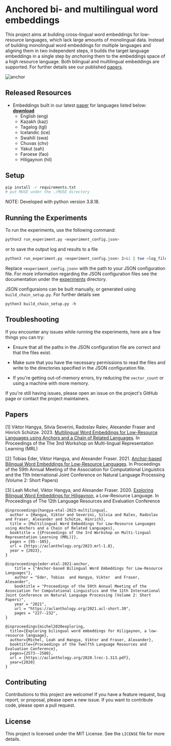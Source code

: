 # Anchored bi- and multilingual word embeddings

This project aims at building cross-lingual word embeddings for low-resource
languages, which lack large amounts of monolingual data. Instead of building
monolingual word embeddings for multiple languages and aligning them in two
independent steps, it builds the target language embeddings in a single step by
*anchoring* them to the embeddings space of a high resource language. Both
bilingual and multilingual embeddings are supported. For further details see
our published [papers](#papers).

![anchor](https://github.com/hangyav/anchor-embeddings/assets/414596/86378b14-e1cf-4510-8c77-e81857cc230b)


## Released Resources

* Embeddings built in our latest [paper]((https://aclanthology.org/2023.mrl-1.8/)) for languages listed below: **[download](https://cistern.cis.lmu.de/anchor-embeddings/embeddings.zip)**
  * English (eng)
  * Kazakh (kaz)
  * Tagalog (tgl)
  * Icelandic (ice)
  * Swahili (swa)
  * Chuvas (chv)
  * Yakut (sah)
  * Faroese (fao)
  * Hiligaynon (hil)

## Setup

```bash
pip install -r requirements.txt
# put MUSE under the ./MUSE directory
```

NOTE: Developed with python version 3.8.18.


## Running the Experiments

To run the experiments, use the following command:

```bash
python3 run_experiment.py <experiment_config.json>
```

or to save the output log and results to a file

```bash
python3 run_experiment.py <experiment_config.json> 2>&1 | tee <log_file>
```

Replace `<experiment_config.json>` with the path to your JSON configuration file.
For more information regarding the JSON configuration files see the
documentation under the [experiments](experiments) directory.

JSON configuraions can be built manually, or generated using
`build_chain_setup.py`. For further details see

```
python3 build_chain_setup.py -h
```

## Troubleshooting

If you encounter any issues while running the experiments, here are a few things you can try:

- Ensure that all the paths in the JSON configuration file are correct and that the files exist.

- Make sure that you have the necessary permissions to read the files and write to the directories specified in the JSON configuration file.

- If you're getting out-of-memory errors, try reducing the `vector_count` or using a machine with more memory.

If you're still having issues, please open an issue on the project's GitHub page or contact the project maintainers.

## Papers
[1] Viktor Hangya, Silvia Severini, Radoslav Ralev, Alexander Fraser and Hinrich Schütze. 2023. [Multilingual Word Embeddings for Low-Resource Languages using Anchors and a Chain of Related Languages](https://aclanthology.org/2023.mrl-1.8/). In Proceedings of the The 3nd Workshop on Multi-lingual Representation Learning (MRL)

[2] Tobias Eder, Viktor Hangya, and Alexander Fraser. 2021. [Anchor-based Bilingual Word Embeddings for Low-Resource Languages](https://aclanthology.org/2021.acl-short.30). In Proceedings of the 59th Annual Meeting of the Association for Computational Linguistics and the 11th International Joint Conference on Natural Language Processing (Volume 2: Short Papers)

[3] Leah Michel, Viktor Hangya, and Alexander Fraser. 2020. [Exploring Bilingual Word Embeddings for Hiligaynon](https://aclanthology.org/2020.lrec-1.313.pdf), a Low-Resource Language. In Proceedings of The 12th Language Resources and Evaluation Conference


```
@inproceedings{hangya-etal-2023-multilingual,
  author = {Hangya, Viktor and Severini, Silvia and Ralev, Radoslav and Fraser, Alexander and Schütze, Hinrich},
  title = {Multilingual Word Embeddings for Low-Resource Languages using Anchors and a Chain of Related Languages},
  booktitle = {{Proceedings of the 3rd Workshop on Multi-lingual Representation Learning (MRL)}},
  pages = {95--105},
  url = {https://aclanthology.org/2023.mrl-1.8},
  year = {2023},
}

@inproceedings{eder-etal-2021-anchor,
    title = {"Anchor-based Bilingual Word Embeddings for Low-Resource Languages"},
    author = "Eder, Tobias  and Hangya, Viktor  and Fraser, Alexander",
    booktitle = "Proceedings of the 59th Annual Meeting of the Association for Computational Linguistics and the 11th International Joint Conference on Natural Language Processing (Volume 2: Short Papers)",
    year = "2021",
    url = "https://aclanthology.org/2021.acl-short.30",
    pages = "227--232",
}

@inproceedings{michel2020exploring,
  title={Exploring bilingual word embeddings for Hiligaynon, a low-resource language},
  author={Michel, Leah and Hangya, Viktor and Fraser, Alexander},
  booktitle={Proceedings of the Twelfth Language Resources and Evaluation Conference},
  pages={2573--2580},
  url = {https://aclanthology.org/2020.lrec-1.313.pdf},
  year={2020}
}
```

## Contributing

Contributions to this project are welcome! If you have a feature request, bug
report, or proposal, please open a new issue. If you want to contribute code,
please open a pull request.

## License

This project is licensed under the MIT License. See the `LICENSE` file for more
details.
